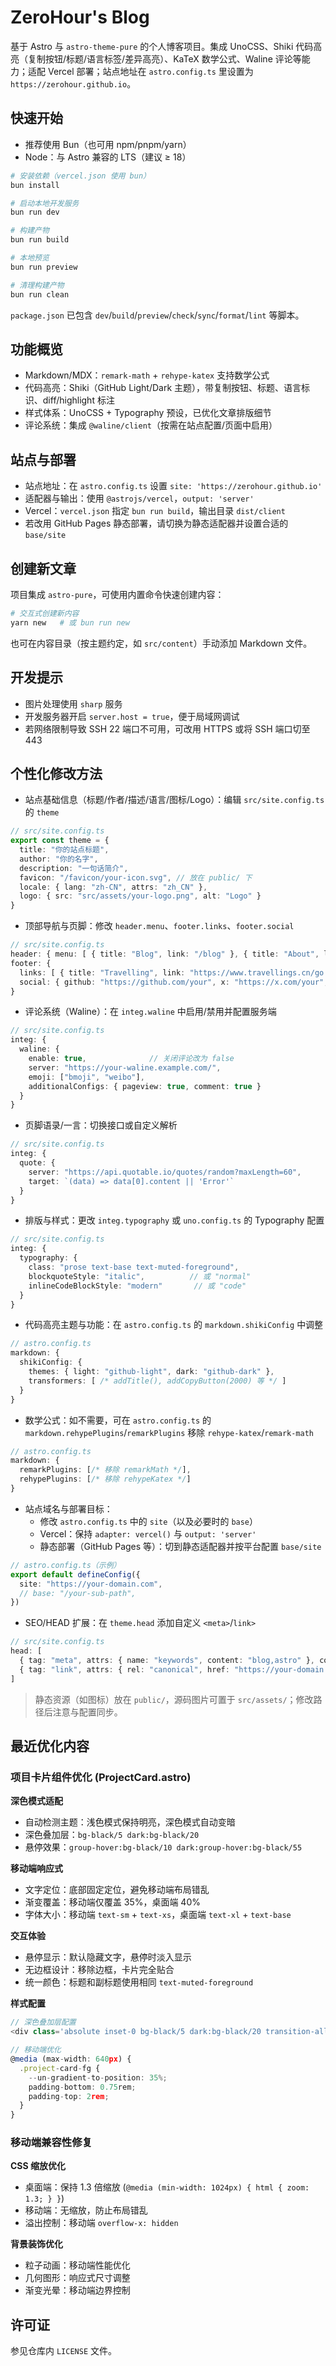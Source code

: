 # ZeroHour's Blog

基于 Astro 与 `astro-theme-pure` 的个人博客项目。集成 UnoCSS、Shiki 代码高亮（复制按钮/标题/语言标签/差异高亮）、KaTeX 数学公式、Waline 评论等能力；适配 Vercel 部署；站点地址在 `astro.config.ts` 里设置为 `https://zerohour.github.io`。

## 快速开始

- 推荐使用 Bun（也可用 npm/pnpm/yarn）
- Node：与 Astro 兼容的 LTS（建议 ≥ 18）

```bash
# 安装依赖（vercel.json 使用 bun）
bun install

# 启动本地开发服务
bun run dev

# 构建产物
bun run build

# 本地预览
bun run preview

# 清理构建产物
bun run clean
```

`package.json` 已包含 `dev`/`build`/`preview`/`check`/`sync`/`format`/`lint` 等脚本。

## 功能概览

- Markdown/MDX：`remark-math` + `rehype-katex` 支持数学公式
- 代码高亮：Shiki（GitHub Light/Dark 主题），带复制按钮、标题、语言标识、diff/highlight 标注
- 样式体系：UnoCSS + Typography 预设，已优化文章排版细节
- 评论系统：集成 `@waline/client`（按需在站点配置/页面中启用）

## 站点与部署

- 站点地址：在 `astro.config.ts` 设置 `site: 'https://zerohour.github.io'`
- 适配器与输出：使用 `@astrojs/vercel`，`output: 'server'`
- Vercel：`vercel.json` 指定 `bun run build`，输出目录 `dist/client`
- 若改用 GitHub Pages 静态部署，请切换为静态适配器并设置合适的 `base/site`

## 创建新文章

项目集成 `astro-pure`，可使用内置命令快速创建内容：

```bash
# 交互式创建新内容
yarn new   # 或 bun run new
```

也可在内容目录（按主题约定，如 `src/content`）手动添加 Markdown 文件。

## 开发提示

- 图片处理使用 `sharp` 服务
- 开发服务器开启 `server.host = true`，便于局域网调试
- 若网络限制导致 SSH 22 端口不可用，可改用 HTTPS 或将 SSH 端口切至 443

## 个性化修改方法

- 站点基础信息（标题/作者/描述/语言/图标/Logo）：编辑 `src/site.config.ts` 的 `theme`

```ts
// src/site.config.ts
export const theme = {
  title: "你的站点标题",
  author: "你的名字",
  description: "一句话简介",
  favicon: "/favicon/your-icon.svg", // 放在 public/ 下
  locale: { lang: "zh-CN", attrs: "zh_CN" },
  logo: { src: "src/assets/your-logo.png", alt: "Logo" }
}
```

- 顶部导航与页脚：修改 `header.menu`、`footer.links`、`footer.social`

```ts
// src/site.config.ts
header: { menu: [ { title: "Blog", link: "/blog" }, { title: "About", link: "/about" } ] },
footer: {
  links: [ { title: "Travelling", link: "https://www.travellings.cn/go.html" } ],
  social: { github: "https://github.com/your", x: "https://x.com/your", email: "mailto:you@example.com" }
}
```

- 评论系统（Waline）：在 `integ.waline` 中启用/禁用并配置服务端

```ts
// src/site.config.ts
integ: {
  waline: {
    enable: true,              // 关闭评论改为 false
    server: "https://your-waline.example.com/",
    emoji: ["bmoji", "weibo"],
    additionalConfigs: { pageview: true, comment: true }
  }
}
```

- 页脚语录/一言：切换接口或自定义解析

```ts
// src/site.config.ts
integ: {
  quote: {
    server: "https://api.quotable.io/quotes/random?maxLength=60",
    target: `(data) => data[0].content || 'Error'`
  }
}
```

- 排版与样式：更改 `integ.typography` 或 `uno.config.ts` 的 Typography 配置

```ts
// src/site.config.ts
integ: {
  typography: {
    class: "prose text-base text-muted-foreground",
    blockquoteStyle: "italic",          // 或 "normal"
    inlineCodeBlockStyle: "modern"       // 或 "code"
  }
}
```

- 代码高亮主题与功能：在 `astro.config.ts` 的 `markdown.shikiConfig` 中调整

```ts
// astro.config.ts
markdown: {
  shikiConfig: {
    themes: { light: "github-light", dark: "github-dark" },
    transformers: [ /* addTitle(), addCopyButton(2000) 等 */ ]
  }
}
```

- 数学公式：如不需要，可在 `astro.config.ts` 的 `markdown.rehypePlugins`/`remarkPlugins` 移除 `rehype-katex`/`remark-math`

```ts
// astro.config.ts
markdown: {
  remarkPlugins: [/* 移除 remarkMath */],
  rehypePlugins: [/* 移除 rehypeKatex */]
}
```

- 站点域名与部署目标：
  - 修改 `astro.config.ts` 中的 `site`（以及必要时的 `base`）
  - Vercel：保持 `adapter: vercel()` 与 `output: 'server'`
  - 静态部署（GitHub Pages 等）：切到静态适配器并按平台配置 `base/site`

```ts
// astro.config.ts（示例）
export default defineConfig({
  site: "https://your-domain.com",
  // base: "/your-sub-path",
})
```

- SEO/HEAD 扩展：在 `theme.head` 添加自定义 `<meta>`/`link>`

```ts
// src/site.config.ts
head: [
  { tag: "meta", attrs: { name: "keywords", content: "blog,astro" }, content: "" },
  { tag: "link", attrs: { rel: "canonical", href: "https://your-domain.com" }, content: "" }
]
```

> 静态资源（如图标）放在 `public/`，源码图片可置于 `src/assets/`；修改路径后注意与配置同步。

## 最近优化内容

### 项目卡片组件优化 (ProjectCard.astro)

**深色模式适配**
- 自动检测主题：浅色模式保持明亮，深色模式自动变暗
- 深色叠加层：`bg-black/5 dark:bg-black/20`
- 悬停效果：`group-hover:bg-black/10 dark:group-hover:bg-black/55`

**移动端响应式**
- 文字定位：底部固定定位，避免移动端布局错乱
- 渐变覆盖：移动端仅覆盖 35%，桌面端 40%
- 字体大小：移动端 `text-sm` + `text-xs`，桌面端 `text-xl` + `text-base`

**交互体验**
- 悬停显示：默认隐藏文字，悬停时淡入显示
- 无边框设计：移除边框，卡片完全贴合
- 统一颜色：标题和副标题使用相同 `text-muted-foreground`

**样式配置**
```ts
// 深色叠加层配置
<div class='absolute inset-0 bg-black/5 dark:bg-black/20 transition-all group-hover:bg-black/10 dark:group-hover:bg-black/55'></div>

// 移动端优化
@media (max-width: 640px) {
  .project-card-fg {
    --un-gradient-to-position: 35%;
    padding-bottom: 0.75rem;
    padding-top: 2rem;
  }
}
```

### 移动端兼容性修复

**CSS 缩放优化**
- 桌面端：保持 1.3 倍缩放 (`@media (min-width: 1024px) { html { zoom: 1.3; } }`)
- 移动端：无缩放，防止布局错乱
- 溢出控制：移动端 `overflow-x: hidden`

**背景装饰优化**
- 粒子动画：移动端性能优化
- 几何图形：响应式尺寸调整
- 渐变光晕：移动端边界控制

## 许可证

参见仓库内 `LICENSE` 文件。
